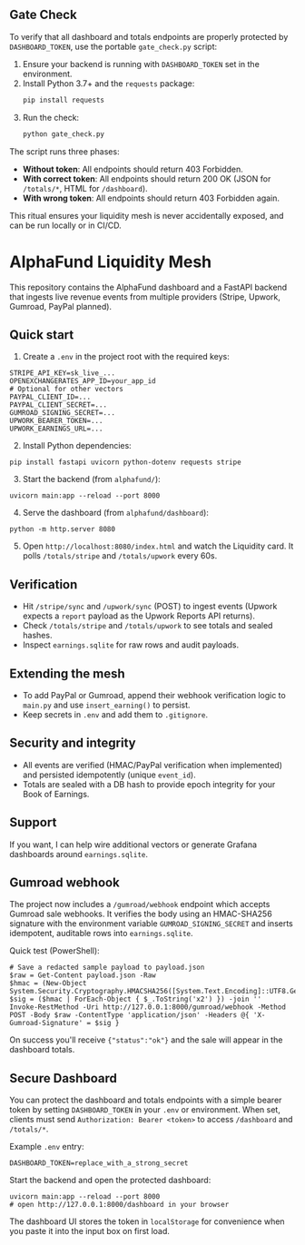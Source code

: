 Gate Check
----------

To verify that all dashboard and totals endpoints are properly protected by `DASHBOARD_TOKEN`, use the portable `gate_check.py` script:

1. Ensure your backend is running with `DASHBOARD_TOKEN` set in the environment.
2. Install Python 3.7+ and the `requests` package:
	```bash
	pip install requests
	```
3. Run the check:
	```bash
	python gate_check.py
	```

The script runs three phases:
- **Without token**: All endpoints should return 403 Forbidden.
- **With correct token**: All endpoints should return 200 OK (JSON for `/totals/*`, HTML for `/dashboard`).
- **With wrong token**: All endpoints should return 403 Forbidden again.

This ritual ensures your liquidity mesh is never accidentally exposed, and can be run locally or in CI/CD.
# AlphaFund Liquidity Mesh

This repository contains the AlphaFund dashboard and a FastAPI backend that ingests live revenue events from multiple providers (Stripe, Upwork, Gumroad, PayPal planned).

Quick start
-----------

1. Create a `.env` in the project root with the required keys:

```
STRIPE_API_KEY=sk_live_...
OPENEXCHANGERATES_APP_ID=your_app_id
# Optional for other vectors
PAYPAL_CLIENT_ID=...
PAYPAL_CLIENT_SECRET=...
GUMROAD_SIGNING_SECRET=...
UPWORK_BEARER_TOKEN=...
UPWORK_EARNINGS_URL=...
```

2. Install Python dependencies:

```pwsh
pip install fastapi uvicorn python-dotenv requests stripe
```

3. Start the backend (from `alphafund/`):

```pwsh
uvicorn main:app --reload --port 8000
```

4. Serve the dashboard (from `alphafund/dashboard`):

```pwsh
python -m http.server 8080
```

5. Open `http://localhost:8080/index.html` and watch the Liquidity card. It polls `/totals/stripe` and `/totals/upwork` every 60s.

Verification
------------

- Hit `/stripe/sync` and `/upwork/sync` (POST) to ingest events (Upwork expects a `report` payload as the Upwork Reports API returns).
- Check `/totals/stripe` and `/totals/upwork` to see totals and sealed hashes.
- Inspect `earnings.sqlite` for raw rows and audit payloads.

Extending the mesh
------------------

- To add PayPal or Gumroad, append their webhook verification logic to `main.py` and use `insert_earning()` to persist.
- Keep secrets in `.env` and add them to `.gitignore`.

Security and integrity
----------------------

- All events are verified (HMAC/PayPal verification when implemented) and persisted idempotently (unique `event_id`).
- Totals are sealed with a DB hash to provide epoch integrity for your Book of Earnings.

Support
-------

If you want, I can help wire additional vectors or generate Grafana dashboards around `earnings.sqlite`.

Gumroad webhook
---------------

The project now includes a `/gumroad/webhook` endpoint which accepts Gumroad sale webhooks. It verifies the body using an HMAC-SHA256 signature with the environment variable `GUMROAD_SIGNING_SECRET` and inserts idempotent, auditable rows into `earnings.sqlite`.

Quick test (PowerShell):

```pwsh
# Save a redacted sample payload to payload.json
$raw = Get-Content payload.json -Raw
$hmac = (New-Object System.Security.Cryptography.HMACSHA256([System.Text.Encoding]::UTF8.GetBytes($env:GUMROAD_SIGNING_SECRET))).ComputeHash([System.Text.Encoding]::UTF8.GetBytes($raw))
$sig = ($hmac | ForEach-Object { $_.ToString('x2') }) -join ''
Invoke-RestMethod -Uri http://127.0.0.1:8000/gumroad/webhook -Method POST -Body $raw -ContentType 'application/json' -Headers @{ 'X-Gumroad-Signature' = $sig }
```

On success you'll receive `{"status":"ok"}` and the sale will appear in the dashboard totals.

Secure Dashboard
----------------

You can protect the dashboard and totals endpoints with a simple bearer token by setting `DASHBOARD_TOKEN` in your `.env` or environment. When set, clients must send `Authorization: Bearer <token>` to access `/dashboard` and `/totals/*`.

Example `.env` entry:

```
DASHBOARD_TOKEN=replace_with_a_strong_secret
```

Start the backend and open the protected dashboard:

```pwsh
uvicorn main:app --reload --port 8000
# open http://127.0.0.1:8000/dashboard in your browser
```

The dashboard UI stores the token in `localStorage` for convenience when you paste it into the input box on first load.
